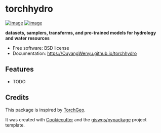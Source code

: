 <!--
 * @Author: Wenyu Ouyang
 * @Date: 2022-05-28 17:46:32
 * @LastEditTime: 2023-07-30 14:34:27
 * @LastEditors: Wenyu Ouyang
 * @Description: README for torchhydro
 * @FilePath: \torchhydro\README.md
 * Copyright (c) 2021-2022 Wenyu Ouyang. All rights reserved.
-->
# torchhydro


[![image](https://img.shields.io/pypi/v/torchhydro.svg)](https://pypi.python.org/pypi/torchhydro)
[![image](https://img.shields.io/conda/vn/conda-forge/torchhydro.svg)](https://anaconda.org/conda-forge/torchhydro)


**datasets, samplers, transforms, and pre-trained models for hydrology and water resources**


-   Free software: BSD license
-   Documentation: https://OuyangWenyu.github.io/torchhydro
    

## Features

-   TODO

## Credits

This package is inspired by [TorchGeo](https://torchgeo.readthedocs.io/en/stable/).

It was created with [Cookiecutter](https://github.com/cookiecutter/cookiecutter) and the [giswqs/pypackage](https://github.com/giswqs/pypackage) project template.

